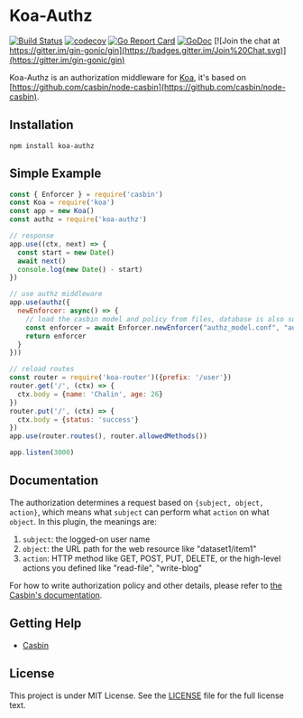 # Koa-Authz 

[![Build Status](https://travis-ci.org/gin-contrib/authz.svg)](https://travis-ci.org/gin-contrib/authz)
[![codecov](https://codecov.io/gh/gin-contrib/authz/branch/master/graph/badge.svg)](https://codecov.io/gh/gin-contrib/authz)
[![Go Report Card](https://goreportcard.com/badge/github.com/gin-contrib/authz)](https://goreportcard.com/report/github.com/gin-contrib/authz)
[![GoDoc](https://godoc.org/github.com/gin-contrib/authz?status.svg)](https://godoc.org/github.com/gin-contrib/authz)
[![Join the chat at https://gitter.im/gin-gonic/gin](https://badges.gitter.im/Join%20Chat.svg)](https://gitter.im/gin-gonic/gin)

Koa-Authz is an authorization middleware for [Koa](https://github.com/koajs/koa), it's based on [https://github.com/casbin/node-casbin](https://github.com/casbin/node-casbin).

## Installation

```
npm install koa-authz
```

## Simple Example

```js
const { Enforcer } = require('casbin')
const Koa = require('koa')
const app = new Koa()
const authz = require('koa-authz')

// response
app.use((ctx, next) => {
  const start = new Date()
  await next()
  console.log(new Date() - start)
})

// use authz middleware
app.use(authz({
  newEnforcer: async() => {
    // load the casbin model and policy from files, database is also supported.
    const enforcer = await Enforcer.newEnforcer("authz_model.conf", "authz_policy.csv")
    return enforcer
  }
}))

// reload routes
const router = require('koa-router')({prefix: '/user'})
router.get('/', (ctx) => {
  ctx.body = {name: 'Chalin', age: 26}
})
router.put('/', (ctx) => {
  ctx.body = {status: 'success'}
})
app.use(router.routes(), router.allowedMethods())

app.listen(3000)
```

## Documentation

The authorization determines a request based on ``{subject, object, action}``, which means what ``subject`` can perform what ``action`` on what ``object``. In this plugin, the meanings are:

1. ``subject``: the logged-on user name
2. ``object``: the URL path for the web resource like "dataset1/item1"
3. ``action``: HTTP method like GET, POST, PUT, DELETE, or the high-level actions you defined like "read-file", "write-blog"


For how to write authorization policy and other details, please refer to [the Casbin's documentation](https://github.com/casbin/casbin).

## Getting Help

- [Casbin](https://github.com/casbin/casbin)

## License

This project is under MIT License. See the [LICENSE](LICENSE) file for the full license text.
